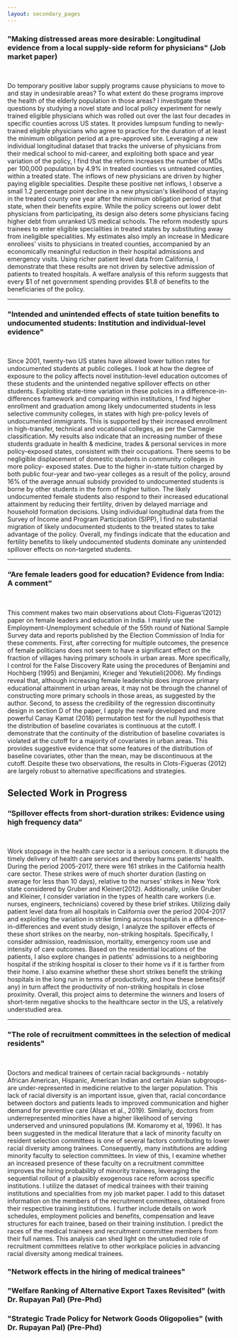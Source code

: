 ```yaml
---
layout: secondary_pages
---
```


### **"Making distressed areas more desirable: Longitudinal evidence from a local supply-side reform for physicians" (Job market paper)**

<br>

Do temporary positive labor supply programs cause physicians to move to and stay in undesirable areas? To what extent do these programs improve the health of the elderly population in those areas? I investigate these questions by studying a novel state and local policy experiment for newly trained eligible physicians which was rolled out over the last four decades in specific counties across US states. It provides lumpsum funding to newly-trained eligible physicians who agree to practice for the duration of at least the minimum obligation period at a pre-approved site. Leveraging a new individual longitudinal dataset that tracks the universe of physicians from their medical school to mid-career, and exploiting both space and year variation of the policy, I find that the reform increases the number of MDs per 100,000 population by 4.9% in treated counties vs untreated counties, within a treated state. The inflows of new physicians are driven by higher paying eligible specialities. Despite these positive net inflows, I observe a small 1.2 percentage point decline in a new physician's likelihood of staying in the treated county one year after the minimum obligation period of that state, when their benefits expire. While the policy screens out lower debt physicians from participating, its design also deters some physicians facing higher debt from unranked US medical schools. The reform modestly spurs trainees to enter eligible specialities in treated states by substituting away from ineligible specialities. My estimates also imply an increase in Medicare enrollees' visits to physicians in treated counties, accompanied by an economically meaningful reduction in their hospital admissions and emergency visits. Using richer patient level data from California, I demonstrate that these results are not driven by selective admission of patients to treated hospitals. A welfare analysis of this reform suggests that every $1 of net government spending provides $1.8 of benefits to the beneficiaries of the policy. 

<hr>

### **"Intended and unintended effects of state tuition benefits to undocumented students: Institution and individual-level evidence"**  

<br>

Since 2001, twenty-two US states have allowed lower tuition rates for undocumented students at public colleges. I look at how the degree of exposure to the policy affects novel institution-level education outcomes of these students and the unintended negative spillover effects on other students. Exploiting state-time variation
in these policies in a difference-in-differences framework and comparing within institutions, I find higher enrollment and graduation among likely undocumented students in less selective community colleges, in states with high pre-policy levels of undocumented immigrants. This is supported by their increased enrollment in high-transfer, technical and vocational colleges, as per the Carnegie classification. My results also indicate that an increasing number of these students graduate in health & medicine, trades & personal services in more policy-exposed states, consistent with their occupations. There seems to be negligible displacement of domestic students in community colleges in more policy- exposed states. Due to the higher in-state tuition charged by both public four-year and two-year colleges as a result of the policy, around 16% of the average annual subsidy provided to undocumented students is borne by other students in the form of higher tuition. The likely undocumented female students also respond to their increased educational attainment by reducing their fertility, driven by delayed marriage and household formation decisions. Using individual longitudinal data from the Survey of Income and Program Participation (SIPP), I find no substantial migration of likely undocumented students to the treated states to take advantage of the policy. Overall, my findings indicate that the education and fertility benefits to likely undocumented students dominate any unintended spillover effects on non-targeted students.

<hr>

### **“Are female leaders good for education? Evidence from India: A comment”**

<br>

This comment makes two main observations about Clots-Figueras’(2012) paper on female leaders and education in India. I mainly use the Employment-Unemployment schedule of the 55th round of National Sample Survey data and reports published by the Election Commission of India for these comments. First, after correcting for multiple outcomes, the presence of female politicians does not seem to have a significant effect on the fraction of villages having primary schools in urban areas. More specifically, I control for the False Discovery Rate using the procedures of Benjamini and Hochberg (1995) and Benjamini, Krieger and Yekutieli(2006). My findings reveal that, although increasing female leadership does improve primary educational attainment in urban areas, it may not be through the channel of constructing more primary schools in those areas, as suggested by the author. Second, to assess the credibility of the regression discontinuity design in section D of the paper, I apply the newly developed and more powerful Canay Kamat (2018) permutation test for the null hypothesis that the distribution of baseline covariates is continuous at the cutoff. I demonstrate that the continuity of the distribution of baseline covariates is violated at the cutoff for a majority of covariates in urban areas. This provides suggestive evidence that some features of the distribution of baseline covariates, other than the mean, may be discontinuous at the cutoff. Despite these two observations, the results in Clots-Figueras (2012) are largely robust to alternative specifications and strategies.

## Selected Work in Progress
### **“Spillover effects from short-duration strikes: Evidence using high frequency data”**

<br>

Work stoppage in the health care sector is a serious concern. It disrupts the timely delivery of health care services and thereby harms patients' health. During the period 2005-2017, there were 161 strikes in the California health care sector. These strikes were of much shorter duration (lasting on average for less than 10 days), relative to the nurses' strikes in New York state considered by Gruber and Kleiner(2012). Additionally, unlike Gruber and Kleiner, I consider variation in the types of health care workers (i.e. nurses, engineers, technicians) covered by these brief strikes. Utilizing daily patient level data from all hospitals in California over the period 2004-2017 and exploiting the variation in strike timing across hospitals in a difference-in-differences and event study design, I analyze the spillover effects of these short strikes on the nearby, non-striking hospitals. Specifically, I consider admission, readmission, mortality, emergency room use and intensity of care outcomes. Based on the residential locations of the patients, I also explore changes in patients' admissions to a neighboring hospital if the striking hospital is closer to their home vs if it is farther from their home. I also examine whether these short strikes benefit the striking hospitals in the long run in terms of productivity, and how these benefits(if any) in turn affect the productivity of non-striking hospitals in close proximity. Overall, this project aims to determine the winners and losers of short-term negative shocks to the healthcare sector in the US, a relatively understudied area.

<hr>

### **"The role of recruitment committees in the selection of medical residents"**

<br>

Doctors and medical trainees of certain racial backgrounds - notably African American, Hispanic, American Indian and certain Asian subgroups- are under-represented in medicine relative to the larger population. This lack of racial diversity is an important issue, given that, racial concordance between doctors and patients leads to improved communication and higher demand for preventive care (Alsan et al., 2019). Similarly, doctors from underrepresented minorities have a higher likelihood of serving underserved and uninsured populations (M. Komaromy et al, 1996). It has been suggested in the medical literature that a lack of minority faculty on resident selection committees is one of several factors contributing to lower racial diversity among trainees. Consequently, many institutions are adding minority faculty to selection committees. In view of this, I examine whether an increased presence of these faculty on a recruitment committee improves the hiring probability of minority trainees, leveraging the sequential rollout of a plausibly exogenous race reform across specific institutions.  I utilize the dataset of medical trainees with their training institutions and specialities from my job market paper. I add to this dataset information on the members of the recruitment committees, obtained from their respective training institutions. I further include details on work schedules, employment policies and benefits, compensation and leave structures for each trainee, based on their training institution. I predict the races of the medical trainees and recruitment committee members from their full names. This analysis can shed light on the unstudied role of recruitment committees relative to other workplace policies in advancing racial diversity among medical trainees.

### **"Network effects in the hiring of medical trainees"**

### **"Welfare Ranking of Alternative Export Taxes Revisited" (with Dr. Rupayan Pal) (Pre-Phd)**

### **"Strategic  Trade  Policy  for  Network  Goods  Oligopolies"  (with Dr. Rupayan  Pal) (Pre-Phd)**


